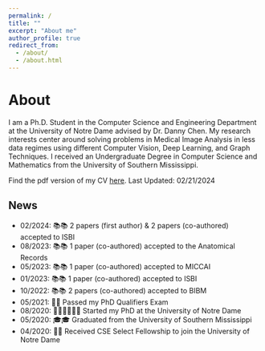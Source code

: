 ```yaml
---
permalink: /
title: ""
excerpt: "About me"
author_profile: true
redirect_from: 
  - /about/
  - /about.html
---
```


About
======

I am a Ph.D. Student in the Computer Science and Engineering Department at the University of Notre Dame advised by Dr. Danny Chen. My research interests center around solving problems in Medical Image Analysis in less data regimes using different Computer Vision, Deep Learning, and Graph Techniques. I received an Undergraduate Degree in Computer Science and Mathematics from the University of Southern Mississippi.

Find the pdf version of my CV <a href="Nsapkota_CV.pdf" target="_blank" rel="noopener noreferrer">here</a>. Last Updated: 02/21/2024 

News
------
* 02/2024: 📚📚 2 papers (first author) & 2 papers (co-authored)  accepted to ISBI
* 08/2023: 📚📚 1 paper (co-authored) accepted to the Anatomical Records
* 05/2023: 📚📚 1 paper (co-authored) accepted to MICCAI
* 01/2023: 📚📚 1 paper (co-authored) accepted to ISBI
* 10/2022: 📚📚 2 papers (co-authored) accepted to BIBM
* 05/2021: 🎉🎉 Passed my PhD Qualifiers Exam
* 08/2020: 🧑🏻‍🏫🧑🏻‍🏫 Started my PhD at the University of Notre Dame
* 05/2020: 🎓🎓 Graduated from the University of Southern Mississippi 
* 04/2020: 🎉🎉 Received CSE Select Fellowship to join the University of Notre Dame



